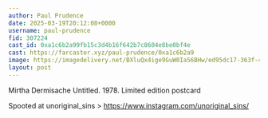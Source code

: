 ```yaml
---
author: Paul Prudence
date: 2025-03-19T20:12:08+0000
username: paul-prudence
fid: 307224
cast_id: 0xa1c6b2a99fb15c3d4b16f642b7c8604e8be0bf4e
cast: https://farcaster.xyz/paul-prudence/0xa1c6b2a9
image: https://imagedelivery.net/BXluQx4ige9GuW0Ia56BHw/ed95dc17-363f-4562-1626-c9e105558600/original
layout: post
---
```


Mirtha Dermisache
Untitled. 1978.
Limited edition postcard

Spooted at unoriginal_sins > https://www.instagram.com/unoriginal_sins/

<img src='https://imagedelivery.net/BXluQx4ige9GuW0Ia56BHw/ed95dc17-363f-4562-1626-c9e105558600/original' alt='' referrerpolicy='no-referrer'/>
